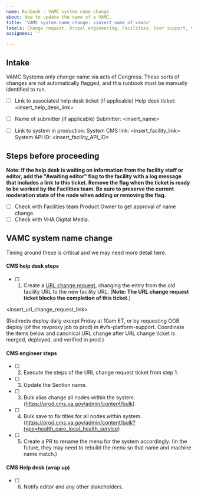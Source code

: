 ```yaml
---
name: Runbook - VAMC system name change
about: How to update the name of a VAMC.
title: 'VAMC system name change: <insert_name_of_vamc>'
labels: Change request, Drupal engineering, Facilities, User support, VA.gov frontend, VAMC
assignees: ''

---
```


## Intake
VAMC Systems only change name via acts of Congress. These sorts of changes are not automatically flagged, and this runbook must be manually identified to run.

- [ ] Link to associated help desk ticket (if applicable)
Help desk ticket: <insert_help_desk_link>

- [ ] Name of submitter (if applicable)
Submitter: <insert_name>

- [ ] Link to system in production:
System CMS link: <insert_facility_link>
System API ID: <insert_facility_API_ID>

## Steps before proceeding
**Note: If the help desk is waiting on information from the facility staff or editor, add the "Awaiting editor" flag to the facility with a log message that includes a link to this ticket. Remove the flag when the ticket is ready to be worked by the Facilities team. Be sure to preserve the current moderation state of the node when adding or removing the flag.**
- [ ] Check with Facilities team Product Owner to get approval of name change.
- [ ] Check with VHA Digital Media.

## VAMC system name change

Timing around these is critical and we may need more detail here.

#### CMS help desk steps
- [ ] 1. Create a [URL change request](https://github.com/department-of-veterans-affairs/va.gov-cms/issues/new?assignees=&template=runbook-facility-url-change.md&title=URL+Change+for%3A+%3Cinsert+facility+name%3E), changing the entry from the old facility URL to the new facility URL. (**Note: The URL change request ticket blocks the completion of this ticket.**)

<insert_url_change_request_link>

(Redirects deploy daily except Friday at 10am ET, or by requesting OOB deploy (of the revproxy job to prod) in #vfs-platform-support. Coordinate the items below and canonical URL change after URL change ticket is merged, deployed, and verified in prod.)

#### CMS engineer steps
- [ ] 2. Execute the steps of the URL change request ticket from step 1.
- [ ] 3. Update the Section name.
- [ ] 3. Bulk alias change all nodes within the system. (https://prod.cms.va.gov/admin/content/bulk)
- [ ] 4. Bulk save to fix titles for all nodes within system. (https://prod.cms.va.gov/admin/content/bulk?type=health_care_local_health_service)
- [ ] 5. Create a PR to rename the menu for the system accordingly.  (In the future, they may need to rebuild the menu so that name and machine name match.)

#### CMS Help desk (wrap up)
- [ ] 6. Notify editor and any other stakeholders.
